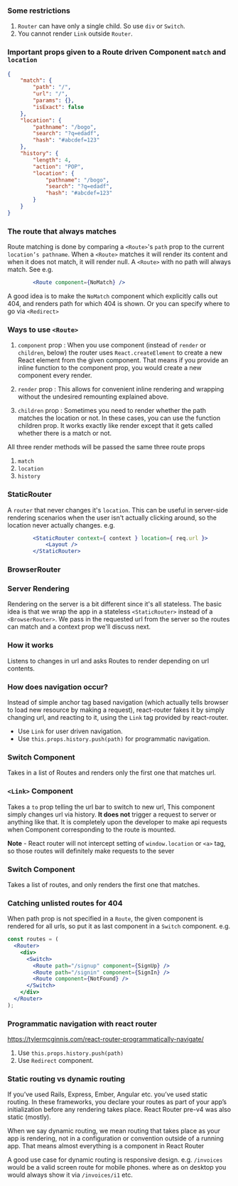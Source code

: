 

### Some restrictions

1. `Router` can have only a single child. So use `div` or `Switch`.
2. You cannot render `Link` outside `Router`.


### Important props given to a Route driven Component `match` and `location`

```json
{
    "match": {
        "path": "/",
        "url": "/",
        "params": {},
        "isExact": false
    },
    "location": {
        "pathname": "/bogo",
        "search": "?q=edadf",
        "hash": "#abcdef=123"
    },
    "history": {
        "length": 4,
        "action": "POP",
        "location": {
            "pathname": "/bogo",
            "search": "?q=edadf",
            "hash": "#abcdef=123"
        }
    }
}
```

### The route that always matches

Route matching is done by comparing a `<Route>`'s `path` prop to the current `location’s pathname`. When a `<Route>` matches it will render its content and when it does not match, it will render null. A `<Route>` with no path will always match. See e.g.
```jsx
        <Route component={NoMatch} />
```
A good idea is to make the `NoMatch` component which explicitly calls out 404, and renders path for which 404 is shown. Or you can specify where to go via `<Redirect>`

### Ways to use `<Route>`

1. `component` prop : When you use component (instead of `render` or `children`, below) the router uses `React.createElement` to create a new React element from the given component. That means if you provide an inline function to the component prop, you would create a new component every render.

2. `render` prop : This allows for convenient inline rendering and wrapping without the undesired remounting explained above.

3. `children` prop : Sometimes you need to render whether the path matches the location or not. In these cases, you can use the function children prop. It works exactly like render except that it gets called whether there is a match or not.



All three render methods will be passed the same three route props

1. `match`
2. `location`
3. `history`


### StaticRouter

A `router` that never changes it's `location`.
This can be useful in server-side rendering scenarios when the user isn't actually clicking around, so the location never actually changes.
e.g.
```jsx
        <StaticRouter context={ context } location={ req.url }>
            <Layout />
        </StaticRouter>
```


### BrowserRouter

### Server Rendering
Rendering on the server is a bit different since it's all stateless. The basic idea is that we wrap the app in a stateless `<StaticRouter>` instead of a `<BrowserRouter>`. We pass in the requested url from the server so the routes can match and a context prop we'll discuss next.

### How it works

Listens to changes in url and asks Routes to render depending on url contents.

### How does navigation occur?

Instead of simple anchor tag based navigation (which actually tells browser to load new resource by making a request),
react-router fakes it by simply changing url, and reacting to it, using the `Link` tag provided by react-router.

* Use `Link` for user driven navigation.
* Use `this.props.history.push(path)` for programmatic navigation.

### Switch Component
Takes in a list of Routes and renders only the first one that matches url.

### `<Link>` Component

Takes a `to` prop telling the url bar to switch to new url, This component simply changes url via history. **It does not** trigger a request to server or anything like that. It is completely upon the developer to make api requests when Component corresponding to the route is mounted.

**Note** - React router will not intercept setting of `window.location` or `<a>` tag, so those routes will definitely make requests to the sever

### Switch Component

Takes a list of routes, and only renders the first one that matches.

### Catching unlisted routes for 404

When path prop is not specified in a `Route`, the given component is rendered for all urls, so put it as last component in a `Switch` component.
e.g.
```jsx
const routes = (
  <Router>
    <div>
      <Switch>
        <Route path="/signup" component={SignUp} />
        <Route path="/signin" component={SignIn} />
        <Route component={NotFound} />
      </Switch>
    </div>
  </Router>
);
```

### Programmatic navigation with react router

https://tylermcginnis.com/react-router-programmatically-navigate/

1. Use `this.props.history.push(path)`
2. Use `Redirect` component.

### Static routing vs dynamic routing

If you’ve used Rails, Express, Ember, Angular etc. you’ve used static routing. In these frameworks, you declare your routes as part of your app’s initialization before any rendering takes place. React Router pre-v4 was also static (mostly).

When we say dynamic routing, we mean routing that takes place as your app is rendering, not in a configuration or convention outside of a running app. That means almost everything is a component in React Router

A good use case for dynamic routing is responsive design. e.g. `/invoices` would be a valid screen route for mobile phones. where as on desktop you would always show it via `/invoices/i1` etc.

